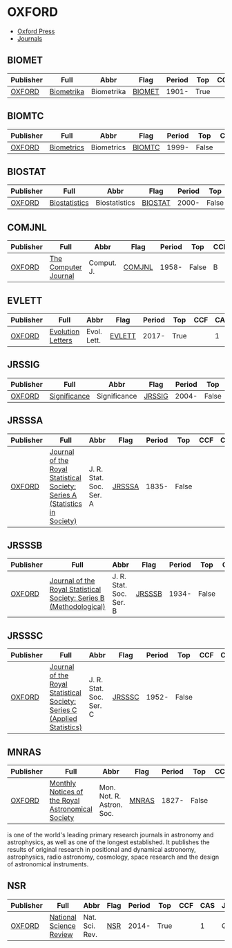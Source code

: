 # OXFORD

- [Oxford Press](https://academic.oup.com/)
- [Journals](https://academic.oup.com/journals/pages/journals_a_to_z)

## BIOMET

|Publisher|Full|Abbr|Flag|Period|Top|CCF|CAS|JCR|IF|Type|
|-        |-   |-   |-   |-     |-  |-  |-  |-  |- |-   |
|[OXFORD](https://academic.oup.com/)|[Biometrika](https://academic.oup.com/biomet)|Biometrika|[BIOMET](https://academic.oup.com/biomet/issue)|1901-|True||1|Q1|2.4||

## BIOMTC

|Publisher|Full|Abbr|Flag|Period|Top|CCF|CAS|JCR|IF|Type|
|-        |-   |-   |-   |-     |-  |-  |-  |-  |- |-   |
|[OXFORD](https://academic.oup.com/)|[Biometrics](https://academic.oup.com/biometrics)|Biometrics|[BIOMTC](https://academic.oup.com/biometrics/issue)|1999-|False||3|Q2|1.4||

## BIOSTAT

|Publisher|Full|Abbr|Flag|Period|Top|CCF|CAS|JCR|IF|Type|
|-        |-   |-   |-   |-     |-  |-  |-  |-  |- |-   |
|[OXFORD](https://academic.oup.com/)|[Biostatistics](https://academic.oup.com/biostatistics)|Biostatistics|[BIOSTAT](https://academic.oup.com/biostatistics/issue)|2000-|False||3|Q1|1.8||

## COMJNL

|Publisher|Full|Abbr|Flag|Period|Top|CCF|CAS|JCR|IF|Type|
|-        |-   |-   |-   |-     |-  |-  |-  |-  |- |-   |
|[OXFORD](https://academic.oup.com/)|[The Computer Journal](https://academic.oup.com/comjnl)|Comput. J.|[COMJNL](https://academic.oup.com/comjnl/issue)|1958-|False|B|4|Q2|1.5||

## EVLETT

|Publisher|Full|Abbr|Flag|Period|Top|CCF|CAS|JCR|IF|Type|
|-        |-   |-   |-   |-     |-  |-  |-  |-  |- |-   |
|[OXFORD](https://academic.oup.com/)|[Evolution Letters](https://academic.oup.com/evlett)|Evol. Lett.|[EVLETT](https://academic.oup.com/evlett/issue)|2017-|True||1|Q2|3.4||

## JRSSIG

|Publisher|Full|Abbr|Flag|Period|Top|CCF|CAS|JCR|IF|Type|
|-        |-   |-   |-   |-     |-  |-  |-  |-  |- |-   |
|[OXFORD](https://academic.oup.com/)|[Significance](https://academic.oup.com/jrssig)|Significance|[JRSSIG](https://academic.oup.com/jrssig/issue)|2004-|False||||||

## JRSSSA

|Publisher|Full|Abbr|Flag|Period|Top|CCF|CAS|JCR|IF|Type|
|-        |-   |-   |-   |-     |-  |-  |-  |-  |- |-   |
|[OXFORD](https://academic.oup.com/)|[Journal of the Royal Statistical Society: Series A (Statistics in Society)](https://academic.oup.com/jrsssa)|J. R. Stat. Soc. Ser. A|[JRSSSA](https://academic.oup.com/jrsssa/issue)|1835-|False||||||

## JRSSSB

|Publisher|Full|Abbr|Flag|Period|Top|CCF|CAS|JCR|IF|Type|
|-        |-   |-   |-   |-     |-  |-  |-  |-  |- |-   |
|[OXFORD](https://academic.oup.com/)|[Journal of the Royal Statistical Society: Series B (Methodological)](https://academic.oup.com/jrsssb)|J. R. Stat. Soc. Ser. B|[JRSSSB](https://academic.oup.com/jrsssb/issue)|1934-|False||||||

## JRSSSC

|Publisher|Full|Abbr|Flag|Period|Top|CCF|CAS|JCR|IF|Type|
|-        |-   |-   |-   |-     |-  |-  |-  |-  |- |-   |
|[OXFORD](https://academic.oup.com/)|[Journal of the Royal Statistical Society: Series C (Applied Statistics)](https://academic.oup.com/jrsssc)|J. R. Stat. Soc. Ser. C|[JRSSSC](https://academic.oup.com/jrsssc/issue)|1952-|False||||||

## MNRAS

|Publisher|Full|Abbr|Flag|Period|Top|CCF|CAS|JCR|IF|Type|
|-        |-   |-   |-   |-     |-  |-  |-  |-  |- |-   |
|[OXFORD](https://academic.oup.com/)|[Monthly Notices of the Royal Astronomical Society](https://academic.oup.com/mnras)|Mon. Not. R. Astron. Soc.|[MNRAS](https://academic.oup.com/mnras/issue)|1827-|False||2|Q1|4.7||

is one of the world's leading primary research journals in astronomy and astrophysics, as well as one of the longest established. It publishes the results of original research in positional and dynamical astronomy, astrophysics, radio astronomy, cosmology, space research and the design of astronomical instruments.

## NSR

|Publisher|Full|Abbr|Flag|Period|Top|CCF|CAS|JCR|IF|Type|
|-        |-   |-   |-   |-     |-  |-  |-  |-  |- |-   |
|[OXFORD](https://academic.oup.com/)|[National Science Review](https://academic.oup.com/nsr)|Nat. Sci. Rev.|[NSR](https://academic.oup.com/nsr/issue)|2014-|True||1|Q1|16.3||

